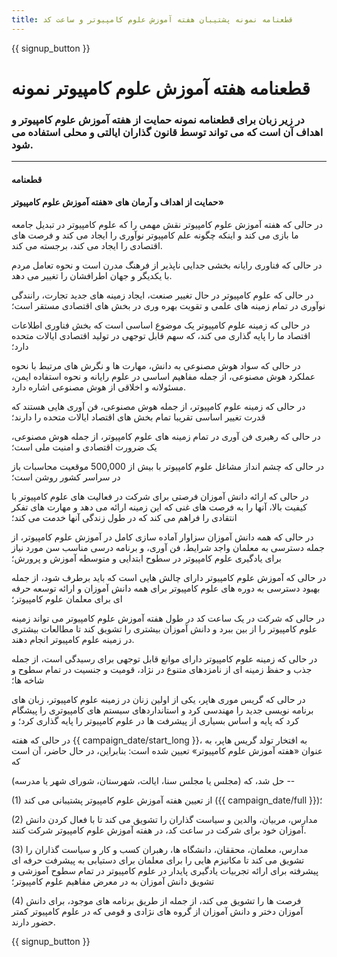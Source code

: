 ```yaml
---
title: قطعنامه نمونه پشتیبان هفته آموزش علوم کامپیوتر و ساعت کد
---
```


{{ signup_button }}

# قطعنامه هفته آموزش علوم کامپیوتر نمونه

### در زیر زبان برای قطعنامه نمونه حمایت از هفته آموزش علوم کامپیوتر و اهداف آن است که می تواند توسط قانون گذاران ایالتی و محلی استفاده می شود.

* * *

#### **قطعنامه**  


#### حمایت از اهداف و آرمان های «هفته آموزش علوم کامپیوتر»

در حالی که هفته آموزش علوم کامپیوتر نقش مهمی را که علوم کامپیوتر در تبدیل جامعه ما بازی می کند و اینکه چگونه علم کامپیوتر نوآوری را ایجاد می کند و فرصت های اقتصادی را ایجاد می کند، برجسته می کند.

در حالی که فناوری رایانه بخشی جدایی ناپذیر از فرهنگ مدرن است و نحوه تعامل مردم با یکدیگر و جهان اطرافشان را تغییر می دهد.

در حالی که علوم کامپیوتر در حال تغییر صنعت، ایجاد زمینه های جدید تجارت، رانندگی نوآوری در تمام زمینه های علمی و تقویت بهره وری در بخش های اقتصادی مستقر است؛

در حالی که زمینه علوم کامپیوتر یک موضوع اساسی است که بخش فناوری اطلاعات اقتصاد ما را پایه گذاری می کند، که سهم قابل توجهی در تولید اقتصادی ایالات متحده دارد؛

در حالی که سواد هوش مصنوعی به دانش، مهارت ها و نگرش های مرتبط با نحوه عملکرد هوش مصنوعی، از جمله مفاهیم اساسی در علوم رایانه و نحوه استفاده ایمن، مسئولانه و اخلاقی از هوش مصنوعی اشاره دارد.

در حالی که زمینه علوم کامپیوتر، از جمله هوش مصنوعی، فن آوری هایی هستند که قدرت تغییر اساسی تقریبا تمام بخش های اقتصاد ایالات متحده را دارند؛

در حالی که رهبری فن آوری در تمام زمینه های علوم کامپیوتر، از جمله هوش مصنوعی، یک ضرورت اقتصادی و امنیت ملی است؛

در حالی که چشم انداز مشاغل علوم کامپیوتر با بیش از 500,000 موقعیت محاسبات باز در سراسر کشور روشن است؛

در حالی که ارائه دانش آموزان فرصتی برای شرکت در فعالیت های علوم کامپیوتر با کیفیت بالا، آنها را به فرصت های غنی که این زمینه ارائه می دهد و مهارت های تفکر انتقادی را فراهم می کند که در طول زندگی آنها خدمت می کند؛

در حالی که همه دانش آموزان سزاوار آماده سازی کامل در آموزش علوم کامپیوتر، از جمله دسترسی به معلمان واجد شرایط، فن آوری، و برنامه درسی مناسب سن مورد نیاز برای یادگیری علوم کامپیوتر در سطوح ابتدایی و متوسطه آموزش و پرورش؛

در حالی که آموزش علوم کامپیوتر دارای چالش هایی است که باید برطرف شود، از جمله بهبود دسترسی به دوره های علوم کامپیوتر برای همه دانش آموزان و ارائه توسعه حرفه ای برای معلمان علوم کامپیوتر؛

در حالی که شرکت در یک ساعت کد در طول هفته آموزش علوم کامپیوتر می تواند زمینه علوم کامپیوتر را از بین ببرد و دانش آموزان بیشتری را تشویق کند تا مطالعات بیشتری در زمینه علوم کامپیوتر انجام دهند.

در حالی که زمینه علوم کامپیوتر دارای موانع قابل توجهی برای رسیدگی است، از جمله جذب و حفظ زمینه ای از نامزدهای متنوع در نژاد، قومیت و جنسیت در تمام سطوح و شاخه ها؛

در حالی که گریس موری هاپر، یکی از اولین زنان در زمینه علوم کامپیوتر، زبان های برنامه نویسی جدید را مهندسی کرد و استانداردهای سیستم های کامپیوتری را پیشگام کرد که پایه و اساس بسیاری از پیشرفت ها در علوم کامپیوتر را پایه گذاری کرد؛ و

در حالی که هفته {{ campaign_date/start_long }}، به افتخار تولد گریس هاپر، به عنوان «هفته آموزش علوم کامپیوتر» تعیین شده است: بنابراین، در حال حاضر، آن است که <br />

حل شد، که (مجلس یا مجلس سنا، ایالت، شهرستان، شورای شهر یا مدرسه) --

(1) از تعیین هفته آموزش علوم کامپیوتر پشتیبانی می کند ({{ campaign_date/full }})؛

(2) مدارس، مربیان، والدین و سیاست گذاران را تشویق می کند تا با فعال کردن دانش آموزان خود برای شرکت در ساعت کد، در هفته آموزش علوم کامپیوتر شرکت کنند.

(3) مدارس، معلمان، محققان، دانشگاه ها، رهبران کسب و کار و سیاست گذاران را تشویق می کند تا مکانیزم هایی را برای معلمان برای دستیابی به پیشرفت حرفه ای پیشرفته برای ارائه تجربیات یادگیری پایدار در علوم کامپیوتر در تمام سطوح آموزشی و تشویق دانش آموزان به در معرض مفاهیم علوم کامپیوتر؛

(4) فرصت ها را تشویق می کند، از جمله از طریق برنامه های موجود، برای دانش آموزان دختر و دانش آموزان از گروه های نژادی و قومی که در علوم کامپیوتر کمتر حضور دارند.

{{ signup_button }}